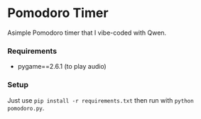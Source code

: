 # Pomodoro Timer
Asimple Pomodoro timer that I vibe-coded with Qwen.

### Requirements
- pygame==2.6.1 (to play audio)

### Setup
Just use `pip install -r requirements.txt` then run with `python pomodoro.py`.
